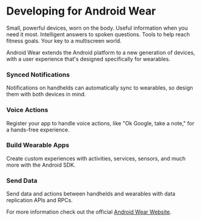 # Developing for Android Wear

Small, powerful devices, worn on the body. Useful information when you need it most. Intelligent answers to spoken questions. Tools to help reach fitness goals. Your key to a multiscreen world.

Android Wear extends the Android platform to a new generation of devices, 
with a user experience that's designed specifically for wearables.


### Synced Notifications

Notifications on handhelds can automatically sync to wearables, so design them with both devices in mind.

### Voice Actions

Register your app to handle voice actions, like "Ok Google, take a note," for a hands-free experience.


### Build Wearable Apps

Create custom experiences with activities, services, sensors, and much more with the Android SDK.


### Send Data

Send data and actions between handhelds and wearables with data replication APIs and RPCs.


For more information check out the official [Android Wear Website](https://developer.android.com/wear/).